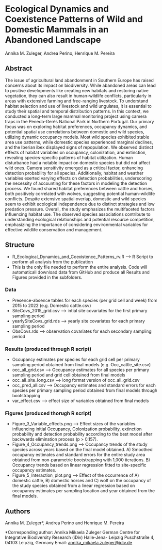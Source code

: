# Ecological Dynamics and Coexistence Patterns of Wild and Domestic Mammals in an Abandoned Landscape

Annika M. Zuleger, Andrea Perino, Henrique M. Pereira

## Abstract

The issue of agricultural land abandonment in Southern Europe has raised concerns about its impact on biodiversity. While abandoned areas can lead to positive developments like creating new habitats and restoring native vegetation, they can also result in human-wildlife conflicts, particularly in areas with extensive farming and free-ranging livestock. To understand habitat selection and use of livestock and wild ungulates, it is essential to study their spatial and temporal distribution patterns. In this context, we conducted a long-term large mammal monitoring project using camera traps in the Peneda-Gerês National Park in Northern Portugal. Our primary focus was on exploring habitat preferences, occupancy dynamics, and potential spatial use correlations between domestic and wild species, utilizing dynamic occupancy models. Most wild species exhibited stable area use patterns, while domestic species experienced marginal declines, and the Iberian ibex displayed signs of repopulation. We observed distinct effects of habitat variables on occupancy, colonization, and extinction, revealing species-specific patterns of habitat utilization. Human disturbance had a notable impact on domestic species but did not affect wild ones. Camera sensitivity emerged as a critical factor, enhancing detection probability for all species. Additionally, habitat and weather variables exerted varying effects on detection probabilities, underscoring the necessity of accounting for these factors in modeling the detection process. We found shared habitat preferences between cattle and horses, both positively correlated with wolves, suggesting potential human-wildlife conflicts. Despite extensive spatial overlap, domestic and wild species seem to exhibit ecological independence due to distinct strategies and low predation pressure. Overall, the study emphasizes the multifaceted factors influencing habitat use. The observed species associations contribute to understanding ecological relationships and potential resource competition, emphasizing the importance of considering environmental variables for effective wildlife conservation and management.

## Structure
* R_Ecological_Dynamics_and_Coexistence_Patterns_rv.R --> R Script to perform all analysis from the publication
* This is the only file needed to perform the entire analysis. Code will automaticall download data from GitHub and produce all Results and Figures provided in the subfolders.
  

### Data

* Presence-absence tables for each species (per grid cell and week) from 2015 to 2022 (e.g. Domestic cattle.csv)
* SiteCovs_2015_grid.csv --> intial site covariates for the first primary sampling period
* yearlySiteCovs_grid.rds --> yearly site covariates for each primary sampling period
* ObsCovs.rds --> observation covariates for each secondary sampling period

### Results (produced through R script)

* Occupancy estimates per species for each grid cell per primary sampling period obtained from final models (e.g. Occ_cattle_site.csv)
* occ_all_grid.csv --> Occupancy estimates for all species per primary sampling period and grid cell obtained from final models
* occ_all_site_long.csv --> long format version of occ_all_grid.csv 
* occ_pred_all.csv --> Occupancy estimates and standard errors for each species per primary sampling period obtained from final models through bootstrapping
* var_effect.csv --> effect size of variables obtained from final models
  

### Figures (produced thorugh R script)

* Figure_3_Variable_effects.png --> Effect sizes of the variables influencing initial Occupancy, Colonization probability, extinction probability and detection probability according to the best model after backwards elimination process (p > 0.157).
* Figure_4_Occupancy_trends.png --> Occupancy trends of the study species across years based on the final model obtained. A) Smoothed occupancy estimates and standard errors for the entire study area obtained from non-parametric bootstrapping with 1,000 iterations. B) Occupancy trends based on linear regression fitted to site-specific occupancy estimates.
* Figure_5_Interaction_plot.png --> Effect of the occurrence of A) domestic cattle, B) domestic horses and C) wolf on the occupancy of the study species obtained from a linear regression based on occupancy estimates per sampling location and year obtained from the final models. 


## Authors

Annika M. Zuleger*, Andrea Perino and Henrique M. Pereira

*Corresponding author:
Annika Mikaela Zuleger
German Centre for Integrative Biodiversity Research (iDiv) Halle-Jena- Leipzig
Puschstraße 4, 04103 Leipzig, Germany
Email: annika_mikaela.zuleger@idiv.de
